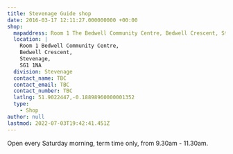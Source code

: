 ```yaml
---
title: Stevenage Guide shop
date: 2016-03-17 12:11:27.000000000 +00:00
shop:
  mapaddress: Room 1 The Bedwell Community Centre, Bedwell Crescent, Stevenage, SG1 1NA
  location: |
    Room 1 Bedwell Community Centre,  
    Bedwell Crescent,  
    Stevenage,  
    SG1 1NA
  division: Stevenage
  contact_name: TBC
  contact_email: TBC
  contact_number: TBC
  latlng: 51.9022447,-0.18898960000001352
  type:
    - Shop
author: null
lastmod: 2022-07-03T19:42:41.451Z
---
```

Open every Saturday morning, term time only, from 9.30am - 11.30am.
